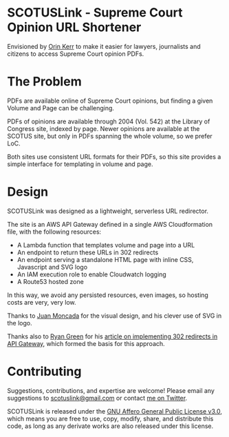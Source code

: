 # SCOTUSLink - Supreme Court Opinion URL Shortener

Envisioned by [Orin Kerr](https://twitter.com/OrinKerr) to make it easier for lawyers, journalists and citizens to access Supreme Court opinion PDFs.

# The Problem

PDFs are available online of Supreme Court opinions, but finding a given Volume and Page can be challenging.

PDFs of opinions are available through 2004 (Vol. 542) at the Library of Congress site, indexed by page.
Newer opinions are available at the SCOTUS site, but only in PDFs spanning the whole volume, so we prefer LoC.

Both sites use consistent URL formats for their PDFs, so this site provides a simple interface for templating in volume and page.

# Design

SCOTUSLink was designed as a lightweight, serverless URL redirector.

The site is an AWS API Gateway defined in a single AWS Cloudformation file, with the following resources:

* A Lambda function that templates volume and page into a URL
* An endpoint to return these URLs in 302 redirects
* An endpoint serving a standalone HTML page with inline CSS, Javascript and SVG logo
* An IAM execution role to enable Cloudwatch logging
* A Route53 hosted zone

In this way, we avoid any persisted resources, even images, so hosting costs are very, very low.

Thanks to [Juan Moncada](https://github.com/juanmoncada) for the visual design, and his clever use of SVG in the logo.

Thanks also to [Ryan Green](https://github.com/rpgreen) for his [article on implementing 302 redirects in API Gateway](http://blog.ryangreen.ca/2016/01/04/how-to-http-redirects-with-api-gateway-and-lambda/), which formed the basis for this approach.

# Contributing

Suggestions, contributions, and expertise are welcome!  Please email any suggestions to [scotuslink@gmail.com](mailto:scotuslink@gmail.com) or contact [me on Twitter](https://twitter.com/birds_____).

SCOTUSLink is released under the [GNU Affero General Public License v3.0](LICENSE.txt), which means you are free to use, copy, modify, share, and distribute this code, as long as any derivate works are also released under this license.


